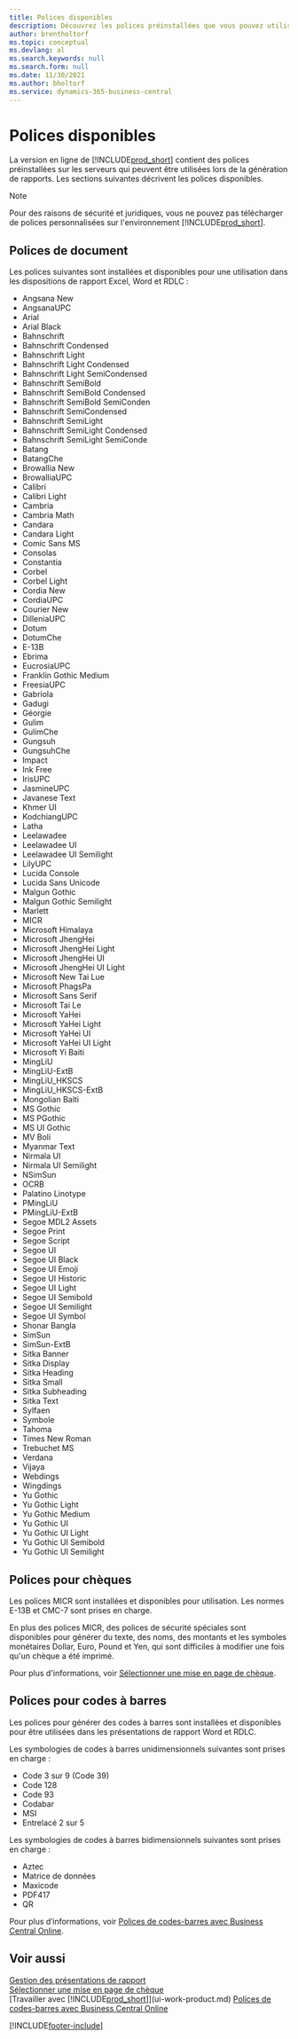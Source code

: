 ```yaml
---
title: Polices disponibles
description: Découvrez les polices préinstallées que vous pouvez utiliser pour vos rapports externes.
author: brentholtorf
ms.topic: conceptual
ms.devlang: al
ms.search.keywords: null
ms.search.form: null
ms.date: 11/30/2021
ms.author: bholtorf
ms.service: dynamics-365-business-central
---
```

# <a name="available-fonts"></a>Polices disponibles

La version en ligne de [!INCLUDE[prod_short](includes/prod_short.md)] contient des polices préinstallées sur les serveurs qui peuvent être utilisées lors de la génération de rapports. Les sections suivantes décrivent les polices disponibles.

> [!NOTE]
> Pour des raisons de sécurité et juridiques, vous ne pouvez pas télécharger de polices personnalisées sur l'environnement [!INCLUDE[prod_short](includes/prod_short.md)].

## <a name="document-fonts"></a>Polices de document

Les polices suivantes sont installées et disponibles pour une utilisation dans les dispositions de rapport Excel, Word et RDLC :
 
* Angsana New
* AngsanaUPC
* Arial
* Arial Black
* Bahnschrift
* Bahnschrift Condensed
* Bahnschrift Light
* Bahnschrift Light Condensed
* Bahnschrift Light SemiCondensed
* Bahnschrift SemiBold
* Bahnschrift SemiBold Condensed
* Bahnschrift SemiBold SemiConden
* Bahnschrift SemiCondensed
* Bahnschrift SemiLight
* Bahnschrift SemiLight Condensed
* Bahnschrift SemiLight SemiConde
* Batang
* BatangChe
* Browallia New
* BrowalliaUPC
* Calibri
* Calibri Light
* Cambria
* Cambria Math
* Candara
* Candara Light
* Comic Sans MS
* Consolas
* Constantia
* Corbel
* Corbel Light
* Cordia New
* CordiaUPC
* Courier New
* DilleniaUPC
* Dotum
* DotumChe
* E-13B
* Ebrima
* EucrosiaUPC
* Franklin Gothic Medium
* FreesiaUPC
* Gabriola
* Gadugi
* Géorgie
* Gulim
* GulimChe
* Gungsuh
* GungsuhChe
* Impact
* Ink Free
* IrisUPC
* JasmineUPC
* Javanese Text
* Khmer UI
* KodchiangUPC
* Latha
* Leelawadee
* Leelawadee UI
* Leelawadee UI Semilight
* LilyUPC
* Lucida Console
* Lucida Sans Unicode
* Malgun Gothic
* Malgun Gothic Semilight
* Marlett
* MICR
* Microsoft Himalaya
* Microsoft JhengHei
* Microsoft JhengHei Light
* Microsoft JhengHei UI
* Microsoft JhengHei UI Light
* Microsoft New Tai Lue
* Microsoft PhagsPa
* Microsoft Sans Serif
* Microsoft Tai Le
* Microsoft YaHei
* Microsoft YaHei Light
* Microsoft YaHei UI
* Microsoft YaHei UI Light
* Microsoft Yi Baiti
* MingLiU
* MingLiU-ExtB
* MingLiU_HKSCS
* MingLiU_HKSCS-ExtB
* Mongolian Baiti
* MS Gothic
* MS PGothic
* MS UI Gothic
* MV Boli
* Myanmar Text
* Nirmala UI
* Nirmala UI Semilight
* NSimSun
* OCRB
* Palatino Linotype
* PMingLiU
* PMingLiU-ExtB
* Segoe MDL2 Assets
* Segoe Print
* Segoe Script
* Segoe UI
* Segoe UI Black
* Segoe UI Emoji
* Segoe UI Historic
* Segoe UI Light
* Segoe UI Semibold
* Segoe UI Semilight
* Segoe UI Symbol
* Shonar Bangla
* SimSun
* SimSun-ExtB
* Sitka Banner
* Sitka Display
* Sitka Heading
* Sitka Small
* Sitka Subheading
* Sitka Text
* Sylfaen
* Symbole
* Tahoma
* Times New Roman
* Trebuchet MS
* Verdana
* Vijaya
* Webdings
* Wingdings
* Yu Gothic
* Yu Gothic Light
* Yu Gothic Medium
* Yu Gothic UI
* Yu Gothic UI Light
* Yu Gothic UI Semibold
* Yu Gothic UI Semilight

## <a name="fonts-for-checks"></a>Polices pour chèques

Les polices MICR sont installées et disponibles pour utilisation. Les normes E-13B et CMC-7 sont prises en charge.  

En plus des polices MICR, des polices de sécurité spéciales sont disponibles pour générer du texte, des noms, des montants et les symboles monétaires Dollar, Euro, Pound et Yen, qui sont difficiles à modifier une fois qu'un chèque a été imprimé.  

Pour plus d'informations, voir [Sélectionner une mise en page de chèque](finance-how-define-check-layouts.md).  

## <a name="fonts-for-barcodes"></a>Polices pour codes à barres
Les polices pour générer des codes à barres sont installées et disponibles pour être utilisées dans les présentations de rapport Word et RDLC.

Les symbologies de codes à barres unidimensionnels suivantes sont prises en charge :
* Code 3 sur 9 (Code 39)
* Code 128
* Code 93
* Codabar
* MSI
* Entrelacé 2 sur 5

Les symbologies de codes à barres bidimensionnels suivantes sont prises en charge :
* Aztec
* Matrice de données
* Maxicode
* PDF417
* QR

Pour plus d′informations, voir [Polices de codes-barres avec Business Central Online](/dynamics365/business-central/dev-itpro/developer/devenv-report-barcode-fonts).

## <a name="see-also"></a>Voir aussi

[Gestion des présentations de rapport](ui-manage-report-layouts.md)  
[Sélectionner une mise en page de chèque](finance-how-define-check-layouts.md)  
[Travailler avec [!INCLUDE[prod_short](includes/prod_short.md)]](ui-work-product.md)
[Polices de codes-barres avec Business Central Online](/dynamics365/business-central/dev-itpro/developer/devenv-report-barcode-fonts)

[!INCLUDE[footer-include](includes/footer-banner.md)]
